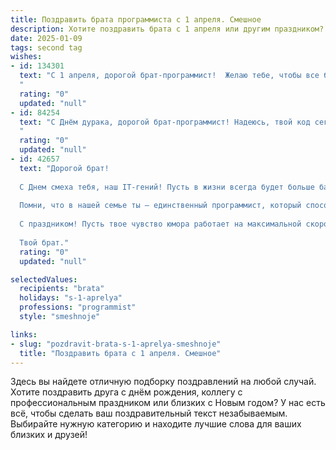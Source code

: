 ```yaml
---
title: Поздравить брата программиста с 1 апреля. Смешное
description: Хотите поздравить брата с 1 апреля или другим праздником? Наш ИИ создаст незабываемое поздравление, а вы обязательно выделитесь среди других.  
date: 2025-01-09
tags: second tag
wishes:
- id: 134301
  text: "С 1 апреля, дорогой брат-программист!  Желаю тебе, чтобы все баги в твоей жизни исправлялись сами собой, а дедлайны сдвигались только в сторону увеличения свободного времени! Пусть твой код всегда работает безупречно, а зарплата –  непрерывно растёт, как биткоин в лучшие времена (только без последующих обвалов, конечно!).  И помни:  сегодня можно всё, даже поверить, что нашли патч для лени!
  "
  rating: "0"
  updated: "null"
- id: 84254
  text: "С Днём дурака, дорогой брат-программист! Надеюсь, твой код сегодня работает без багов, а если и нет – пусть это будет самый забавный баг в твоей жизни!  Желаю тебе  столько же радости, сколько строк кода ты пишешь за день, и чтобы все твои дедлайны были настолько же гибкими, как твои алгоритмы!  С праздником!
  "
  rating: "0"
  updated: "null"
- id: 42657
  text: "Дорогой брат!
  
  С Днем смеха тебя, наш IT-гений! Пусть в жизни всегда будет больше багов, которые ты сможешь исправить, чем шуток, которые придется объяснять. Пусть код компилируется с первого раза, а алгоритмы решают твои задачи быстрее, чем ты успеешь сказать \"ошибка\".
  
  Помни, что в нашей семье ты — единственный программист, который способен скомпилировать смех даже из самого серьезного кода! Желаю тебе, чтобы каждый день был как хороший алгоритм — логичным, понятным и без лишних циклов.
  
  С праздником! Пусть твое чувство юмора работает на максимальной скорости, а удача подстраивается под твой алгоритм!
  
  Твой брат."
  rating: "0"
  updated: "null"

selectedValues:
  recipients: "brata"
  holidays: "s-1-aprelya"
  professions: "programmist"
  style: "smeshnoje"

links:
- slug: "pozdravit-brata-s-1-aprelya-smeshnoje"
  title: "Поздравить брата с 1 апреля. Смешное"
---
```


Здесь вы найдете отличную подборку поздравлений на любой случай.
Хотите поздравить друга с днём рождения, коллегу с профессиональным праздником или близких с Новым годом? У нас есть всё, чтобы сделать ваш поздравительный текст незабываемым. Выбирайте нужную категорию и находите лучшие слова для ваших близких и друзей!
